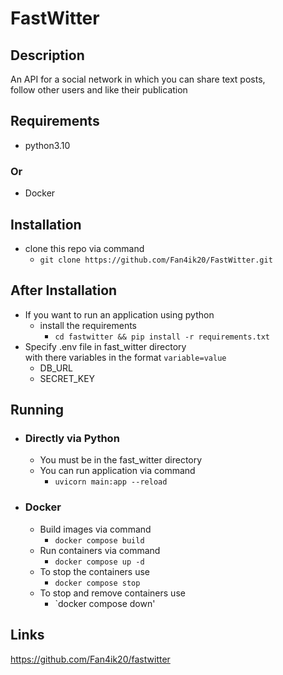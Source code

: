 # FastWitter
## Description
An API for a social network in which you can share text posts,  
follow other users and like their publication
## Requirements
- python3.10
### Or
- Docker
## Installation
- clone this repo via command  
  - `git clone https://github.com/Fan4ik20/FastWitter.git`
## After Installation
- If you want to run an application using python
  - install the requirements  
    - `cd fastwitter && pip install -r requirements.txt`
- Specify .env file in fast_witter directory  
  with there variables in the format `variable=value`
  - DB_URL
  - SECRET_KEY
## Running 
- ### Directly via Python
  - You must be in the fast_witter directory
  - You can run application via command  
    - `uvicorn main:app --reload`
- ### Docker
  - Build images via command  
    - `docker compose build`
  - Run containers via command
    - `docker compose up -d`
  - To stop the containers use
    - `docker compose stop`
  - To stop and remove containers use
    - `docker compose down'
## Links
https://github.com/Fan4ik20/fastwitter